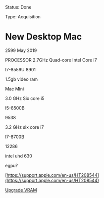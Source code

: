 Status: Done

Type: Acquisition

# New Desktop Mac

2599 May 2019

PROCESSOR 2.7GHz Quad-core Intel Core i7

I7-8559U 8901

1.5gb video ram

Mac Mini

3.0 GHz Six core i5

I5-8500B

9538

3.2 GHz six core i7

I7-8700B

12286

intel uhd 630

egpu?

[https://support.apple.com/en-us/HT208544](https://support.apple.com/en-us/HT208544)

[Upgrade VRAM](./Upgrade%20VRAM.html)




